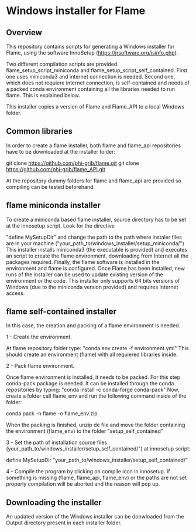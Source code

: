 # Windows installer for Flame

## Overview
This repository contains scripts for generating a Windows installer for Flame, using the software InnoSetup (https://jrsoftware.org/isinfo.php). 

Two different compilation scripts are provided. flame_setup_script_miniconda and flame_setup_script_self_contained. First one uses miniconda3 and internet connection
is needed. Second one, which does not requiere internet connection, is self-contained and needs of a packed conda environment containing all the libraries needed to run flame. This is explained below.

This installer copies a version of Flame and Flame_API to a local Windows folder.




## Common libraries
In order to create a flame installer, both flame and flame_api repositories have to be downloaded at the installer folder:

git clone https://github.com/phi-grib/flame.git
git clone https://github.com/phi-grib/flame_API.git

At the repository dummy folders for flame and flame_api are provided so compiling can be tested beforehand.

## flame miniconda installer


To create a miniconda based flame installer, source directory has to be set at the innosetup script. Look for the directive

"define MySetupDir" and change the path to the path where instaler files are in your machine ("your_path_to/windows_installer/setup_miniconda/")
This installer installs miniconda3 (the executable is provided) and executes an script to create the flame environment, downloading from Internet all the packages required. 
Finally, the flame software is installed in the environment and flame is configured. Once Flame has been installed, new runs of the installer 
can be used to update existing version of the environment or the code.
This installer only supports 64 bits versions of Windows (due to the miniconda version provided) and requires Internet access.


## flame self-contained installer

In this case, the creation and packing of a flame environment is needed.

1 - Create the environment.

At flame repository folder type:
	"conda env create -f environment.yml"
This should create an environment (flame) with all requiered libraries inside. 

2 - Pack flame environment.

Once flame environment is installed, it needs to be packed. For this step conda-pack package is needed. It can be installed
through the conda repositories by typing:
	"conda install -c conda-forge conda-pack"
Now, create a folder call flame_env and run the following command inside of the folder:

conda pack -n flame -o flame_env.zip

When the packing is finished, unzip de file and move the folder containing the environment (flame_env)
to the folder "setup_self_contained"

3 - Set the path of installation source files (your_path_to/windows_installer/setup_self_contained/") at innosetup script:
	
define MySetupDir "your_path_to/windows_installer/setup_self_contained/"

4 - Compile the program by clicking on compile icon in innosetup. If something is missing (flame, flame_api, flame_env) or 
the paths are not set properly compilation will be aborted and the reason will pop up.


## Downloading the installer
An updated version of the Windows installer can be donwloaded from the Output directory present in each installer folder.

